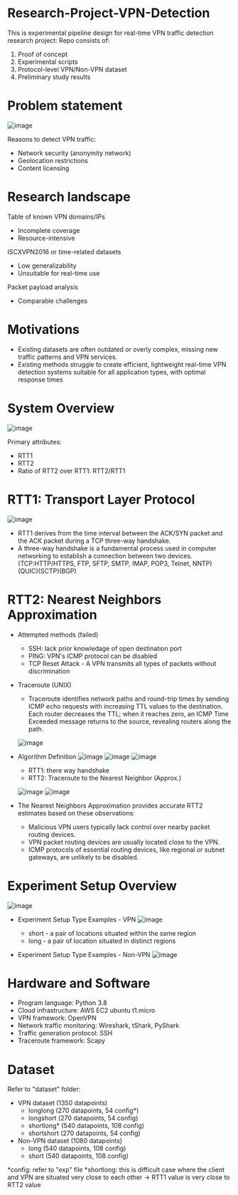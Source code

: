 # Research-Project-VPN-Detection
This is experimental pipeline design for real-time VPN traffic detection research project:
Repo consists of:
  1. Proof of concept
  2. Experimental scripts
  3. Protocol-level VPN/Non-VPN dataset 
  4. Preliminary study results

# Problem statement
![image](https://github.com/yuantian94/Research-Project-VPN-Detection/assets/13746207/5109ef96-d81e-4cc0-9b28-aa8d56c50e05)

Reasons to detect VPN traffic:
- Network security (anonymity network)
- Geolocation restrictions
- Content licensing

# Research landscape
Table of known VPN domains/IPs
- Incomplete coverage
- Resource-intensive

ISCXVPN2016 or time-related datasets
- Low generalizability
- Unsuitable for real-time use

Packet payload analysis
- Comparable challenges

# Motivations
- Existing datasets are often outdated or overly complex, missing new traffic patterns and VPN services.
- Existing methods struggle to create efficient, lightweight real-time VPN detection systems suitable for all application types, with optimal response times

# System Overview
![image](https://github.com/yuantian94/Research-Project-VPN-Detection/assets/13746207/a694302e-6cf9-4a8d-b2b6-532aae109eb6)

Primary attributes:
- RTT1
- RTT2
- Ratio of RTT2 over RTT1: RTT2/RTT1

# RTT1: Transport Layer Protocol
![image](https://github.com/yuantian94/Research-Project-VPN-Detection/assets/13746207/f2dacd8d-1395-4188-a548-be287d3a04c2)

- RTT1 derives from the time interval between the ACK/SYN packet and the ACK packet during a TCP three-way handshake.
- A three-way handshake is a fundamental process used in computer networking to establish a connection between two devices. (TCP:HTTP/HTTPS, FTP, SFTP, SMTP, IMAP, POP3, Telnet, NNTP)(QUIC)(SCTP)(BGP)

# RTT2: Nearest Neighbors Approximation
- Attempted methods (failed)
  - SSH: lack prior knowledage of open destination port
  - PING: VPN's ICMP protocol can be disabled
  - TCP Reset Attack - A VPN transmits all types of packets without discrimination
- Traceroute (UNIX)
  - Traceroute identifies network paths and round-trip times by sending ICMP echo requests with increasing TTL values to the destination. Each router decreases the TTL; when it reaches zero, an ICMP Time Exceeded message returns to the source, revealing routers along the path.

  ![image](https://github.com/yuantian94/Research-Project-VPN-Detection/assets/13746207/676fb916-fce8-45bf-8616-74c68096dad3)

- Algorithm Definition
  ![image](https://github.com/yuantian94/Research-Project-VPN-Detection/assets/13746207/0e395446-d346-4a9f-92cf-ca1eb1db12f8)
  ![image](https://github.com/yuantian94/Research-Project-VPN-Detection/assets/13746207/33bbbf3c-11fd-4a3e-a5d2-a5e0f09aa9a2)
  ![image](https://github.com/yuantian94/Research-Project-VPN-Detection/assets/13746207/e092b25a-5794-46a8-a4a0-cc3dbbc09ecc)

  - RTT1: there way handshake
  - RTT2: Traceroute to the Nearest Neighbor (Approx.)
  
  ![image](https://github.com/yuantian94/Research-Project-VPN-Detection/assets/13746207/38f32ebc-c159-45f0-9c55-79ee5ee19c92)
  ![image](https://github.com/yuantian94/Research-Project-VPN-Detection/assets/13746207/b4c08a15-b51f-4c3e-92d9-f7c334577e68)

- The Nearest Neighbors Approximation provides accurate RTT2 estimates based on these observations:
  - Malicious VPN users typically lack control over nearby packet routing devices.
  - VPN packet routing devices are usually located close to the VPN.
  - ICMP protocols of essential routing devices, like regional or subnet gateways, are unlikely to be disabled.

# Experiment Setup Overview
![image](https://github.com/yuantian94/Research-Project-VPN-Detection/assets/13746207/aaaf50c0-7d42-4edb-9216-47d1aa923014)

- Experiment Setup Type Examples - VPN
  ![image](https://github.com/yuantian94/Research-Project-VPN-Detection/assets/13746207/6f4daa71-6721-47fe-90b1-916b298a3eb5)
  - short - a pair of locations situated within the same region
  - long - a pair of location situated in distinct regions

- Experiment Setup Type Examples - Non-VPN
  ![image](https://github.com/yuantian94/Research-Project-VPN-Detection/assets/13746207/4d7a9026-3b51-4577-a824-c41f60b99463)

# Hardware and Software
- Program language: Python 3.8
- Cloud infrastructure: AWS EC2 ubuntu t1.micro
- VPN framework: OpenVPN
- Network traffic monitoring: Wireshark, tShark, PyShark
- Traffic generation protocol: SSH
- Traceroute framework: Scapy

# Dataset
Refer to "dataset" folder:
- VPN dataset (1350 datapoints)
  - longlong (270 datapoints, 54 config*)
  - longshort (270 datapoints, 54 config)
  - shortlong* (540 datapoints, 108 config)
  - shortshort (270 datapoints, 54 config)
- Non-VPN dataset (1080 datapoints)
  - long (540 datapoints, 108 config)
  - short (540 datapoints, 108 config)

*config: refer to "exp" file
*shortlong: this is difficult case where the client and VPN are situated very close to each other -> RTT1 value is very close to RTT2 value

  


